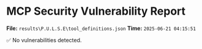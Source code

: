 # MCP Security Vulnerability Report
**File:** `results\P.U.L.S.E\tool_definitions.json`
**Time:** `2025-06-21 04:15:51`

✅ No vulnerabilities detected.